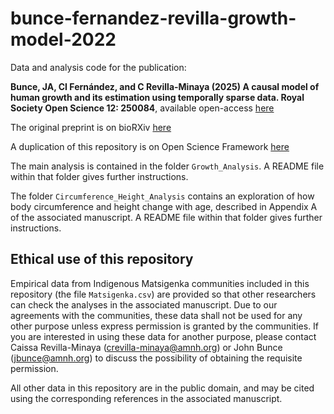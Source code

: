 # bunce-fernandez-revilla-growth-model-2022
Data and analysis code for the publication:

**Bunce, JA, CI Fernández, and C Revilla-Minaya (2025) A causal model of human growth and its estimation using temporally sparse data. Royal Society Open Science 12: 250084**, available open-access [here](https://royalsocietypublishing.org/doi/10.1098/rsos.250084)

The original preprint is on bioRXiv [here](https://www.biorxiv.org/content/10.1101/2022.10.10.511559v3)

A duplication of this repository is on Open Science Framework [here](https://osf.io/kg5wn/)

The main analysis is contained in the folder ``Growth_Analysis``. A README file within that folder gives further instructions.

The folder ``Circumference_Height_Analysis`` contains an exploration of how body circumference and height change with age, described in Appendix A of the associated manuscript. A README file within that folder gives further instructions.


## Ethical use of this repository

Empirical data from Indigenous Matsigenka communities included in this repository (the file ``Matsigenka.csv``) are provided so that other researchers can check the analyses in the associated manuscript. Due to our agreements with the communities, these data shall not be used for any other purpose unless express permission is granted by the communities. If you are interested in using these data for another purpose, please contact Caissa Revilla-Minaya (crevilla-minaya@amnh.org) or John Bunce (jbunce@amnh.org) to discuss the possibility of obtaining the requisite permission.

All other data in this repository are in the public domain, and may be cited using the corresponding references in the associated manuscript. 
